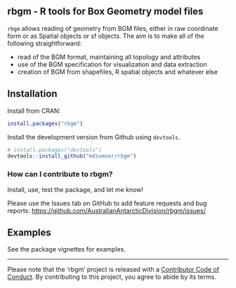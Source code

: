 <!-- badges: start -->
<!-- badges: end -->
<!-- README.md is generated from README.Rmd. Please edit that file -->

## rbgm - R tools for Box Geometry model files

`rbgm` allows reading of geometry from BGM files, either in raw
coordinate form or as Spatial objects or sf objects. The aim is to make
all of the following straightforward:

-   read of the BGM format, maintaining all topology and attributes
-   use of the BGM specification for visualization and data extraction
-   creation of BGM from shapefiles, R spatial objects and whatever else

## Installation

Install from CRAN:

``` r
install.packages("rbgm")
```

Install the development version from Github using `devtools`.

``` r
# install.packages("devtools")
devtools::install_github("mdsumner/rbgm")
```

### How can I contribute to rbgm?

Install, use, test the package, and let me know!

Please use the Issues tab on GitHub to add feature requests and bug
reports: <https://github.com/AustralianAntarcticDivision/rbgm/issues/>

## Examples

See the package vignettes for examples.

------------------------------------------------------------------------

Please note that the ‘rbgm’ project is released with a [Contributor Code
of
Conduct](https://github.com/AustralianAntarcticDivision/rbgm/blob/master/CODE_OF_CONDUCT.md).
By contributing to this project, you agree to abide by its terms.
